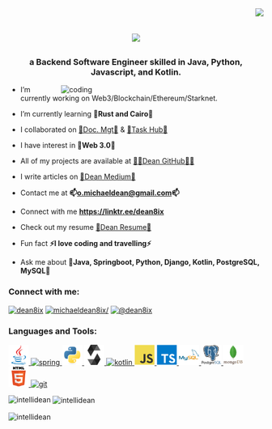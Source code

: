 <img align="right" src="https://visitor-badge.laobi.icu/badge?page_id=intelliDean.intelliDean" />

<h1 align="center" >
    <img src="https://readme-typing-svg.herokuapp.com/?font=Righteous&size=35&center=true&vCenter=true&width=500&height=70&duration=4000&lines=Hi+there+👋;+I'm+Michael+Dean!;+I'm+a+Software+Engineer;+with+profociency+in;+Java;+Solidity;+Cairo;+Rust;+iWrite+Smart+Contract+on+the+blockchain;+You+have+a+problem+to+solve?;+Hit+me+up!" />
</h1>

<h3 align="center">a Backend Software Engineer skilled in Java, Python, Javascript, and Kotlin.</h3>
<img align="right" alt="coding" width="400" src="https://cdn.dribbble.com/users/1292677/screenshots/6139167/avento.gif">

- I’m currently working on Web3/Blockchain/Ethereum/Starknet.

- I’m currently learning **🌱Rust and Cairo🌱**

- I collaborated on [👯Doc. Mgt👯](https://github.com/ehis0075/Doc-mgt-system) & [🔭Task Hub🔭](https://github.com/02Herotech/Service-Market-Place)

- I have interest in **🤝Web 3.0🤝**

- All of my projects are available at [👨‍💻Dean GitHub👨‍💻](https://github.com/intelliDean)

- I write articles on [📝Dean Medium📝](https://intellidean.medium.com/)

- Contact me at **📫o.michaeldean@gmail.com📫**
  
- Connect with me **https://linktr.ee/dean8ix**

- Check out my resume [📄Dean Resume📄](https://flowcv.com/resume/gnsu9bqkm4)

- Fun fact **⚡I love coding and travelling⚡**
  
- Ask me about **💬Java, Springboot, Python, Django, Kotlin, PostgreSQL, MySQL💬**

<h3 align="left">Connect with me:</h3>
<p align="left">
<a href="https://x.com/dean8ix" target="blank"><img align="center" src="https://raw.githubusercontent.com/rahuldkjain/github-profile-readme-generator/master/src/images/icons/Social/twitter.svg" alt="dean8ix" height="30" width="40" /></a>
<a href="https://linkedin.com/in/michaeldean8ix/" target="blank"><img align="center" src="https://raw.githubusercontent.com/rahuldkjain/github-profile-readme-generator/master/src/images/icons/Social/linked-in-alt.svg" alt="michaeldean8ix/" height="30" width="40" /></a>
<a href="https://medium.com/@dean8ix" target="blank"><img align="center" src="https://raw.githubusercontent.com/rahuldkjain/github-profile-readme-generator/master/src/images/icons/Social/medium.svg" alt="@dean8ix" height="30" width="40" /></a>
</p>

<h3 align="left">Languages and Tools:</h3>
<p align="left">
  <a href="https://www.java.com" target="_blank" rel="noreferrer"> <img src="https://raw.githubusercontent.com/devicons/devicon/master/icons/java/java-original.svg" alt="java" width="40" height="40"/> </a> 
  <a href="https://spring.io/" target="_blank" rel="noreferrer"> <img src="https://www.vectorlogo.zone/logos/springio/springio-icon.svg" alt="spring" width="40" height="40"/> </a> 
  <a href="https://www.python.org" target="_blank" rel="noreferrer"> <img src="https://raw.githubusercontent.com/devicons/devicon/master/icons/python/python-original.svg" alt="python" width="40" height="40"/> </a> 
  <a href="https://soliditylang.org/" target="_blank" rel="noreferrer"> <img src="https://raw.githubusercontent.com/devicons/devicon/master/icons/solidity/solidity-original.svg" alt="solidity" width="40" height="40"/> </a> 
  <a href="https://kotlinlang.org" target="_blank" rel="noreferrer"> <img src="https://www.vectorlogo.zone/logos/kotlinlang/kotlinlang-icon.svg" alt="kotlin" width="40" height="40"/> </a>
  <a href="https://developer.mozilla.org/en-US/docs/Web/JavaScript" target="_blank" rel="noreferrer"> <img src="https://raw.githubusercontent.com/devicons/devicon/master/icons/javascript/javascript-original.svg" alt="javascript" width="40" height="40"/> </a> 
  <a href="https://www.typescriptlang.org/" target="_blank" rel="noreferrer"> <img src="https://raw.githubusercontent.com/devicons/devicon/master/icons/typescript/typescript-original.svg" alt="typescript" width="40" height="40"/> </a> 
  <a href="https://www.mysql.com/" target="_blank" rel="noreferrer"> <img src="https://raw.githubusercontent.com/devicons/devicon/master/icons/mysql/mysql-original-wordmark.svg" alt="mysql" width="40" height="40"/> </a> 
  <a href="https://www.postgresql.org" target="_blank" rel="noreferrer"> <img src="https://raw.githubusercontent.com/devicons/devicon/master/icons/postgresql/postgresql-original-wordmark.svg" alt="postgresql" width="40" height="40"/> </a> 
  <a href="https://www.mongodb.com/" target="_blank" rel="noreferrer"> <img src="https://raw.githubusercontent.com/devicons/devicon/master/icons/mongodb/mongodb-original-wordmark.svg" alt="mongodb" width="40" height="40"/> </a> 
  <a href="https://www.w3.org/html/" target="_blank" rel="noreferrer"> <img src="https://raw.githubusercontent.com/devicons/devicon/master/icons/html5/html5-original-wordmark.svg" alt="html5" width="40" height="40"/> </a> 
  <a href="https://git-scm.com/" target="_blank" rel="noreferrer"> <img src="https://www.vectorlogo.zone/logos/git-scm/git-scm-icon.svg" alt="git" width="40" height="40"/> </a> 
</p>

<p>
  <img align="left" src="https://github-readme-stats.vercel.app/api/top-langs?username=intellidean&show_icons=true&locale=en&layout=compact&theme=algolia" alt="intellidean" />
</p>

<p>&nbsp;<img align="center" src="https://github-readme-stats.vercel.app/api?username=intellidean&show_icons=true&theme=algolia&locale=en" alt="intellidean" /></p>

<p>
  <img align="center" src="https://github-readme-streak-stats.herokuapp.com/?user=intellidean&theme=algolia&" alt="intellidean" />
</p>
